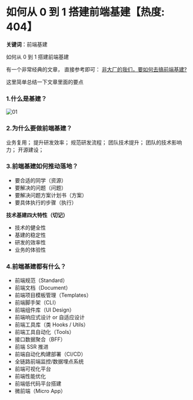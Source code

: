 # 如何从 0 到 1 搭建前端基建【热度: 404】

**关键词**：前端基建

如何从 0 到 1 搭建前端基建

有一个非常经典的文章， 直接参考即可： [非大厂的我们，要如何去搞前端基建?](https://juejin.cn/post/7144881028661723167)

这里简单总结一下文章里面的要点

### 1.什么是基建？

![01](https://p9-juejin.byteimg.com/tos-cn-i-k3u1fbpfcp/1a1bf7ac7a6040c1b8cabb5e2c72ff65~tplv-k3u1fbpfcp-zoom-in-crop-mark:1512:0:0:0.awebp)

### 2.为什么要做前端基建？

业务复用；
提升研发效率；
规范研发流程；
团队技术提升；
团队的技术影响力；
开源建设；

### 3.前端基建如何推动落地？

- 要合适的同学（资源）
- 要解决的问题（问题）
- 要解决问题方案计划书（方案）
- 要具体执行的步骤（执行）

**技术基建四大特性（切记）**

- 技术的健全性
- 基建的稳定性
- 研发的效率性
- 业务的体验性

### 4.前端基建都有什么？

- 前端规范（Standard）
- 前端文档（Document）
- 前端项目模板管理（Templates）
- 前端脚手架（CLI）
- 前端组件库（UI Design）
- 前端响应式设计 or 自适应设计
- 前端工具库（类 Hooks / Utils）
- 前端工具自动化（Tools）
- 接口数据聚合（BFF）
- 前端 SSR 推进
- 前端自动化构建部署（CI/CD）
- 全链路前端监控/数据埋点系统
- 前端可视化平台
- 前端性能优化
- 前端低代码平台搭建
- 微前端（Micro App）